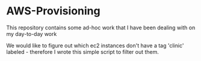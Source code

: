 # AWS-Provisioning
This repository contains some ad-hoc work that I have been dealing with on my day-to-day work

We would like to figure out which ec2 instances don't have a tag 'clinic' labeled - therefore I wrote this simple script to filter out them. 
